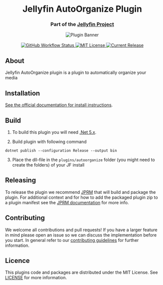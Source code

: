 <h1 align="center">Jellyfin AutoOrganize Plugin</h1>
<h3 align="center">Part of the <a href="https://jellyfin.media">Jellyfin Project</a></h3>

<p align="center">
<img alt="Plugin Banner" src="https://raw.githubusercontent.com/jellyfin/jellyfin-ux/master/plugins/SVG/jellyfin-plugin-autoorganize.svg?sanitize=true"/>
<br/>
<br/>
<a href="https://github.com/jellyfin/jellyfin-plugin-autoorganize/actions?query=workflow%3A%22Test+Build+Plugin%22">
<img alt="GitHub Workflow Status" src="https://img.shields.io/github/workflow/status/jellyfin/jellyfin-plugin-autoorganize/Test%20Build%20Plugin.svg">
</a>
<a href="https://github.com/jellyfin/jellyfin-plugin-autoorganize">
<img alt="MIT License" src="https://img.shields.io/github/license/jellyfin/jellyfin-plugin-autoorganize.svg"/>
</a>
<a href="https://github.com/jellyfin/jellyfin-plugin-autoorganize/releases">
<img alt="Current Release" src="https://img.shields.io/github/release/jellyfin/jellyfin-plugin-autoorganize.svg"/>
</a>
</p>

## About

Jellyfin AutoOrganize plugin is a plugin to automatically organize your media

## Installation

[See the official documentation for install instructions](https://jellyfin.org/docs/general/server/plugins/index.html#installing).

## Build

1. To build this plugin you will need [.Net 5.x](https://dotnet.microsoft.com/download/dotnet/5.0).

2. Build plugin with following command
  ```
  dotnet publish --configuration Release --output bin
  ```

3. Place the dll-file in the `plugins/autoorganize` folder (you might need to create the folders) of your JF install

## Releasing

To release the plugin we recommend [JPRM](https://github.com/oddstr13/jellyfin-plugin-repository-manager) that will build and package the plugin.
For additional context and for how to add the packaged plugin zip to a plugin manifest see the [JPRM documentation](https://github.com/oddstr13/jellyfin-plugin-repository-manager) for more info.

## Contributing

We welcome all contributions and pull requests! If you have a larger feature in mind please open an issue so we can discuss the implementation before you start.
In general refer to our [contributing guidelines](https://github.com/jellyfin/.github/blob/master/CONTRIBUTING.md) for further information.

## Licence

This plugins code and packages are distributed under the MIT License. See [LICENSE](./LICENSE) for more information.
